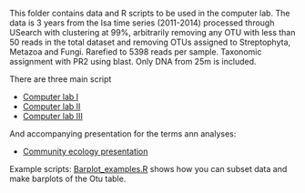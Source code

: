 

This folder contains data and R scripts to be used in the computer lab.
The data is 3 years from the Isa time series (2011-2014) processed through USearch with clustering at 99%,
arbitrarily removing any OTU with less than 50 reads in the total dataset and removing OTUs assigned to Streptophyta, Metazoa and Fungi.
Rarefied to 5398 reads per sample. Taxonomic assignment with PR2 using blast. Only DNA from 25m is included.

There are three main script
- [Computer lab I](Computer_lab_I.Rmd)
- [Computer lab II](Computer_lab_II.Rmd)
- [Computer lab III](Computer_lab_III.Rmd)

And accompanying presentation for the terms ann analyses: 
 - [Community ecology presentation](../Lectures/Community_Ecology_ComputerLab_2024.pdf)

Example scripts:
[Barplot_examples.R](Barplot_examples.R) shows how you can subset data and make barplots of the Otu table. 
